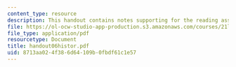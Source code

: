 ```yaml
---
content_type: resource
description: This handout contains notes supporting for the reading assignment.
file: https://ol-ocw-studio-app-production.s3.amazonaws.com/courses/21l-012-forms-of-western-narrative-spring-2004/8713aa024f386d64109b0fbdf61c1e57_handout06histor.pdf
file_type: application/pdf
resourcetype: Document
title: handout06histor.pdf
uid: 8713aa02-4f38-6d64-109b-0fbdf61c1e57
---
```

